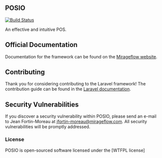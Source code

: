 ## POSIO

[![Build Status](https://travis-ci.org/eloverflow/pos.svg)](https://travis-ci.org/eloverflow/pos)

An effective and intuitive POS.

## Official Documentation

Documentation for the framework can be found on the [Mirageflow website](http://pos.mirageflow.com/docs).

## Contributing

Thank you for considering contributing to the Laravel framework! The contribution guide can be found in the [Laravel documentation](http://pos.mirageflow.com/docs/contributions).

## Security Vulnerabilities

If you discover a security vulnerability within POSIO, please send an e-mail to Jean Fortin-Moreau at jfortin-moreau@mirageflow.com. All security vulnerabilities will be promptly addressed. 

### License

POSIO is open-sourced software licensed under the [WTFPL license]